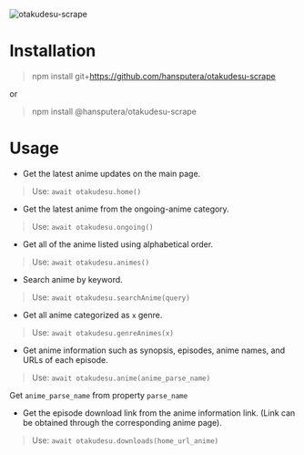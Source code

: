 ![otakudesu-scrape](https://socialify.git.ci/hansputera/otakudesu-scrape/image?description=1&font=Inter&forks=1&issues=1&language=1&logo=https%3A%2F%2Fi0.wp.com%2Fotakudesu.moe%2Fwp-content%2Fuploads%2F2017%2F09%2FOtaku-Desu.jpg&owner=1&stargazers=1&theme=Light)

# Installation

> npm install git+https://github.com/hansputera/otakudesu-scrape

or

> npm install @hansputera/otakudesu-scrape

# Usage

- Get the latest anime updates on the main page. 

> Use: `await otakudesu.home()`

- Get the latest anime from the ongoing-anime category.

> Use: `await otakudesu.ongoing()`

- Get all of the anime listed using alphabetical order.

> Use: `await otakudesu.animes()`

- Search anime by keyword. 

> Use: `await otakudesu.searchAnime(query)`

- Get all anime categorized as `x` genre. 

> Use: `await otakudesu.genreAnimes(x)`

- Get anime information such as synopsis, episodes, anime names, and URLs of each episode. 

> Use: `await otakudesu.anime(anime_parse_name)`

Get `anime_parse_name` from property `parse_name`

- Get the episode download link from the anime information link. (Link can be obtained through the corresponding anime page). 

> Use: `await otakudesu.downloads(home_url_anime)`
